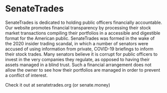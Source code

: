 # SenateTrades
SenateTrades is dedicated to holding public officers financially accountable. Our website promotes financial transparency by processing their stock market transactions compiling their portfolios in a accessible and digestible format for the American public. SenateTrades was formed in the wake of the 2020 insider trading scandal, in which a number of senators were accused of using information from private, COVID-19 briefings to inform their stock trades. Many senators believe it is corrupt for public officers to invest in the very companies they regulate, as opposed to having their assets managed in a blind trust. Such a financial arrangement does not allow the owner to see how their portfolios are managed in order to prevent a conflict of interest.

Check it out at senatetrades.org (or senate.money)
